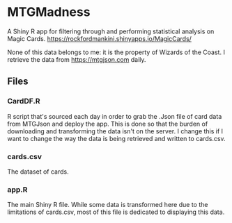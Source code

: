 # MTGMadness
A Shiny R app for filtering through and performing statistical analysis on Magic Cards.
https://rockfordmankini.shinyapps.io/MagicCards/

None of this data belongs to me: it is the property of Wizards of the Coast. I retrieve the data from https://mtgjson.com daily.

## Files
### CardDF.R
R script that's sourced each day in order to grab the .Json file of card data from MTGJson and deploy the app. This is done so that the burden of downloading and transforming the data isn't on the server. I change this if I want to change the way the data is being retrieved and written to cards.csv.

### cards.csv
The dataset of cards.

### app.R
The main Shiny R file. While some data is transformed here due to the limitations of cards.csv, most of this file is dedicated to displaying this data.
